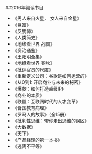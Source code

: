 ##2016年阅读书目

- 《男人来自火星， 女人来自金星》
- 《巨富》
- 《反脆弱》
- 《人类简史》
- 《地缘看世界 战国》
- 《资治通鉴》
- 《王阳明全集》
- 《地缘看世界 春秋》
- 《批评官员的尺度》
- 《重新定义公司：谷歌是如何运营的》
- 《从0到1: 开启商业与未来的秘密》
- 《爆款：如何打造超级IP》
- 《商业的本质》
- 《联盟：互联网时代的人才变革》
- 《吾国教育病理》
- 《罗马人的故事》（全15册）
- 《批判性思维：带你走出思维的误区》
- 《大数据》
- 《天下》
- 《产品经理的第一本书》
- 《逃离不平等》
